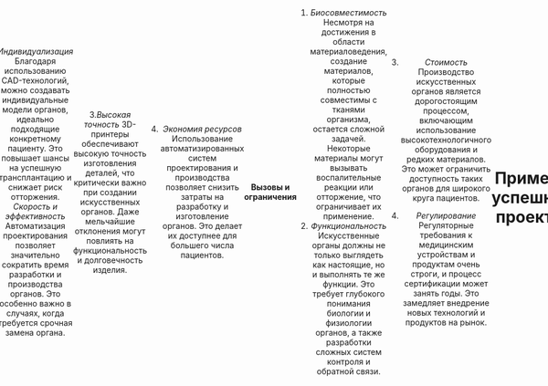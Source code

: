 ```yaml
---
marp: true
theme: gaia
class: gaia
---
```

<style>
body {
    display: flex;
    justify-content: center;
    align-items: center;
    height: 100vh;
    text-align: center;
}
</style>
<style>
h1 {
    text-align: center;
}
</style>
#  Разработка искусственных органов с использованием средств автоматизации проектирования
***
 **Основные этапы разработки**
1.Анализ требований и проектирование
   На первом этапе проводится детальный анализ потребностей пациента и определение характеристик будущего органа. Используются CAD-программы для создания трехмерной модели органа, учитывающей анатомию и физиологию конкретного пациента.
2. Выбор материалов
   Выбор материалов играет ключевую роль в успехе проекта. Материалы должны быть биосовместимыми, прочными и долговечными. Часто используются полимеры, металлы и керамика, а также биоматериалы, такие как коллаген и гиалуроновая кислота.
***
3. Автоматизированное проектирование
   Средства автоматизации проектирования позволяют ускорить процесс создания сложных геометрических форм и структур. Программное обеспечение генерирует оптимальную траекторию для 3D-принтера, обеспечивая высокую точность и повторяемость результатов.
4. Производство
   После завершения проектирования начинается этап производства. 3D-печатные органы создаются послойным наложением материала согласно заданной траектории. Этот метод позволяет получать изделия высокой точности и сложности.
***
5. Тестирование и сертификация
   Готовый орган проходит серию тестов на прочность, долговечность и функциональность. Проводится проверка совместимости с тканями организма и оценка иммунного ответа. Если результаты удовлетворительны, орган отправляется на клинические испытания.
6. Клинические испытания
   Клинические испытания проводятся для оценки эффективности и безопасности использования искусственного органа. Участниками испытаний становятся добровольцы, нуждающиеся в замене органа. Результаты клинических испытаний анализируются и используются для дальнейшего улучшения конструкции и материалов.
***
**Преимущества использования средств автоматизации проектирования**
1. *Индивидуализация*
   Благодаря использованию CAD-технологий, можно создавать индивидуальные модели органов, идеально подходящие конкретному пациенту. Это повышает шансы на успешную трансплантацию и снижает риск отторжения.
2. *Скорость и эффективность*
   Автоматизация проектирования позволяет значительно сократить время разработки и производства органов. Это особенно важно в случаях, когда требуется срочная замена органа.
***
 3.*Высокая точность*
 3D-принтеры обеспечивают высокую точность изготовления деталей, что критически важно при создании искусственных органов. Даже мельчайшие отклонения могут повлиять на функциональность и долговечность изделия.

4. *Экономия ресурсов*
   Использование автоматизированных систем проектирования и производства позволяет снизить затраты на разработку и изготовление органов. Это делает их доступнее для большего числа пациентов.
***
**Вызовы и ограничения**
1. *Биосовместимость*
   Несмотря на достижения в области материаловедения, создание материалов, которые полностью совместимы с тканями организма, остается сложной задачей. Некоторые материалы могут вызывать воспалительные реакции или отторжение, что ограничивает их применение.
2. *Функциональность*
   Искусственные органы должны не только выглядеть как настоящие, но и выполнять те же функции. Это требует глубокого понимания биологии и физиологии органов, а также разработки сложных систем контроля и обратной связи.
***
3. *Стоимость*
   Производство искусственных органов является дорогостоящим процессом, включающим использование высокотехнологичного оборудования и редких материалов. Это может ограничить доступность таких органов для широкого круга пациентов.

4. *Регулирование*
   Регуляторные требования к медицинским устройствам и продуктам очень строги, и процесс сертификации может занять годы. Это замедляет внедрение новых технологий и продуктов на рынок.
 ---

# Примеры успешных проектов

![Скриншот_сайта](https://avatars.mds.yandex.net/i?id=2ca01cf7de53f012cc292cdf469ba355_l-4113862-images-thumbs&n=13)

---
# Искусственная почка
![Скриншот сайта](https://unikal.az/photos/unikal/1634126957_245179036_1117172335354717_7711199206716812484_n%20(1).jpg)

---
# Сердечный клапан

![Скриншот сайта](https://upload.wikimedia.org/wikipedia/commons/thumb/8/80/Bileafter_prosthetic_heart_valve.jpg/640px-Bileafter_prosthetic_heart_valve.jpg)

---
# Печень
![Скриншот сайта](https://i.pinimg.com/736x/5f/7d/e8/5f7de8cb609affe277de9e6d8577e97c.jpg)
